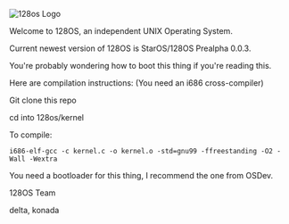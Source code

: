 ![128os Logo](https://github.com/user-attachments/assets/afeb8fdd-37b9-45e0-a8e2-38c9e8a0f1ac)

Welcome to 128OS, an independent UNIX Operating System.

Current newest version of 128OS is StarOS/128OS Prealpha 0.0.3.

You're probably wondering how to boot this thing if you're reading this.


Here are compilation instructions:
(You need an i686 cross-compiler)

Git clone this repo

cd into 128os/kernel

To compile:

`i686-elf-gcc -c kernel.c -o kernel.o -std=gnu99 -ffreestanding -O2 -Wall -Wextra`

You need a bootloader for this thing, I recommend the one from OSDev.

128OS Team

delta, konada
